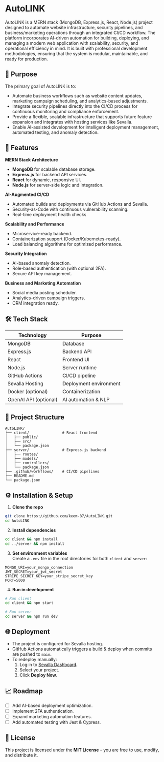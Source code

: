 # AutoLINK

AutoLINK is a MERN stack (MongoDB, Express.js, React, Node.js) project designed to automate website infrastructure, security pipelines, and business/marketing operations through an integrated CI/CD workflow. The platform incorporates AI-driven automation for building, deploying, and managing a modern web application with scalability, security, and operational efficiency in mind. It is built with professional development methodologies, ensuring that the system is modular, maintainable, and ready for production.

## 📌 Purpose

The primary goal of AutoLINK is to:

- Automate business workflows such as website content updates, marketing campaign scheduling, and analytics-based adjustments.
- Integrate security pipelines directly into the CI/CD process for continuous monitoring and compliance enforcement.
- Provide a flexible, scalable infrastructure that supports future feature expansion and integrates with hosting services like Sevalla.
- Enable AI-assisted development for intelligent deployment management, automated testing, and anomaly detection.

## 🚀 Features

**MERN Stack Architecture**

- **MongoDB** for scalable database storage.
- **Express.js** for backend API services.
- **React** for dynamic, responsive UI.
- **Node.js** for server-side logic and integration.

**AI-Augmented CI/CD**

- Automated builds and deployments via GitHub Actions and Sevalla.
- Security-as-Code with continuous vulnerability scanning.
- Real-time deployment health checks.

**Scalability and Performance**

- Microservice-ready backend.
- Containerization support (Docker/Kubernetes-ready).
- Load balancing algorithms for optimized performance.

**Security Integration**

- AI-based anomaly detection.
- Role-based authentication (with optional 2FA).
- Secure API key management.

**Business and Marketing Automation**

- Social media posting scheduler.
- Analytics-driven campaign triggers.
- CRM integration ready.

## 🛠️ Tech Stack

| Technology   | Purpose              |
|--------------|----------------------|
| MongoDB      | Database             |
| Express.js   | Backend API          |
| React        | Frontend UI          |
| Node.js      | Server runtime       |
| GitHub Actions | CI/CD pipeline     |
| Sevalla Hosting | Deployment environment |
| Docker (optional) | Containerization |
| OpenAI API (optional) | AI automation & NLP |

## 📂 Project Structure

```
AutoLINK/
├── client/               # React frontend
│   ├── public/
│   ├── src/
│   └── package.json
├── server/               # Express.js backend
│   ├── routes/
│   ├── models/
│   ├── controllers/
│   └── package.json
├── .github/workflows/    # CI/CD pipelines
├── README.md
└── package.json
```

## ⚙️ Installation & Setup

1. **Clone the repo**

```bash
git clone https://github.com/keem-87/AutoLINK.git
cd AutoLINK
```

2. **Install dependencies**

```bash
cd client && npm install
cd ../server && npm install
```

3. **Set environment variables**  
Create a `.env` file in the root directories for both `client` and `server`:

```
MONGO_URI=your_mongo_connection
JWT_SECRET=your_jwt_secret
STRIPE_SECRET_KEY=your_stripe_secret_key
PORT=5000
```

4. **Run in development**

```bash
# Run client
cd client && npm start

# Run server
cd server && npm run dev
```

## 🌐 Deployment

- The project is configured for Sevalla hosting.
- GitHub Actions automatically triggers a build & deploy when commits are pushed to `main`.
- To redeploy manually:
  1. Log in to [Sevalla Dashboard](https://app.sevalla.com).
  2. Select your project.
  3. Click **Deploy Now**.

## 📈 Roadmap

- [ ] Add AI-based deployment optimization.
- [ ] Implement 2FA authentication.
- [ ] Expand marketing automation features.
- [ ] Add automated testing with Jest & Cypress.

## 💽 License

This project is licensed under the **MIT License** – you are free to use, modify, and distribute it.
